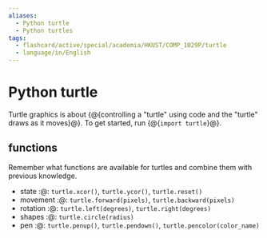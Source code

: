 ```yaml
---
aliases:
  - Python turtle
  - Python turtles
tags:
  - flashcard/active/special/academia/HKUST/COMP_1029P/turtle
  - language/in/English
---
```


# Python turtle

Turtle graphics is about {@{controlling a "turtle" using code and the "turtle" draws as it moves}@}. To get started, run {@{`import turtle`}@}. <!--SR:!2026-05-30,634,330!2028-05-05,1208,350-->

## functions

Remember what functions are available for turtles and combine them with previous knowledge.

- state :@: `turtle.xcor()`, `turtle.ycor()`, `turtle.reset()` <!--SR:!2025-11-26,454,330-->
- movement :@: `turtle.forward(pixels)`, `turtle.backward(pixels)` <!--SR:!2028-07-01,1251,350-->
- rotation :@: `turtle.left(degrees)`, `turtle.right(degrees)` <!--SR:!2025-02-26,299,330-->
- shapes :@: `turtle.circle(radius)` <!--SR:!2028-01-26,1130,350-->
- pen :@: `turtle.penup()`, `turtle.pendown()`, `turtle.pencolor(color_name)` <!--SR:!2025-06-25,333,290-->
